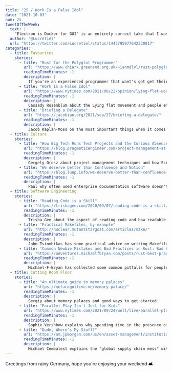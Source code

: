 ```yaml
---
title: "25 / Work Is a False Idol"
date: "2021-10-03"
num: 25
tweetOfTheWeek:
  text: |
    "Electron is Docker for GUI" is an entirely correct take that I was nonetheless not emotionally prepared for
  author: "@Lucretiel"
  url: "https://twitter.com/Lucretiel/status/1443795077642530817"
categories:
  - title: Favourites
    stories:
      - title: "Rust for the Polyglot Programmer"
        url: "https://www.chiark.greenend.org.uk/~ianmdlvl/rust-polyglot/intro.html"
        readingTimeMinutes: -1
        description: |
          If you're an experienced programmer that want's got get their feet wet with Rust, check this out.
      - title: "Work Is a False Idol"
        url: "https://www.nytimes.com/2021/08/22/opinion/lying-flat-work-rest.html"
        readingTimeMinutes: -1
        description: |
          Cassady Rosenblum about the Lying flat movement and people embracing the freedom of rest.
      - title: "Briefing a Delegate"
        url: "https://jacobian.org/2021/sep/27/briefing-a-delegate/"
        readingTimeMinutes: -1
        description: |
          Jacob Kaplan-Moss on the most important things when it comes to delegation.
  - title: Culture
    stories:
      - title: "How Big Tech Runs Tech Projects and the Curious Absence of Scrum"
        url: "https://blog.pragmaticengineer.com/project-management-at-big-tech/"
        readingTimeMinutes: -1
        description: |
          Gergely Orosz about project management techniques and how Scrum can get in the way of shipping.
      - title: "We deserve better than Confluence and Notion"
        url: "https://blog.luap.info/we-deserve-better-than-confluence-and-notion.html"
        readingTimeMinutes: -1
        description: |
          Paul why often used enterprise documentation software doesn't cut it.
  - title: Software Engineering
    stories:
      - title: "Reading Code is a Skill"
        url: "https://trishagee.com/2020/09/07/reading-code-is-a-skill/"
        readingTimeMinutes: -1
        description: |
          Trisha Gee about the aspect of reading code and how readable code is subjective.
      - title: "Practical Makefiles, by example"
        url: "http://nuclear.mutantstargoat.com/articles/make/"
        readingTimeMinutes: -1
        description: |
          John Tsiombikas has some practical advice on writing Makefiles.
      - title: "Common Newbie Mistakes and Bad Practices in Rust: Bad Habits"
        url: "https://adventures.michaelfbryan.com/posts/rust-best-practices/bad-habits"
        readingTimeMinutes: -1
        description: |
          Michael-F-Bryan has collected some common pitfalls for people starting with Rust (esp. coming from C/C++).
  - title: Cutting Room Floor
    stories:
      - title: "An ultimate guide to memory palaces"
        url: "https://metacognitive.me/memory-palace/"
        readingTimeMinutes: -1
        description: |
          Sergiy about memory palaces and good ways to get started.
      - title: "Parallel Play Isn't Just for Kids"
        url: "https://www.nytimes.com/2021/09/24/well/live/parallel-play-for-adults.html"
        readingTimeMinutes: -1
        description: |
          Sophie Vershbow explains why spending time in the presence of other people while doing your own thing is a great thing, not just for children.
      - title: "Dude, Where’s My Stuff?"
        url: "https://am.jpmorgan.com/us/en/asset-management/institutional/insights/market-insights/eye-on-the-market/dude-where-is-my-stuff/"
        readingTimeMinutes: -1
        description: |
          Michael Cembalest explains the "global supply chain mess" with tons of graphs.
---
```


Greetings from rainy Germany, hope you're enjoying your weekend 🛋
